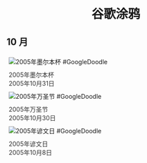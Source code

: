 
<h1 align="center"> 谷歌涂鸦 </h1>




## 10 月

<div class="image">


<img src="https://lh3.googleusercontent.com/kHomO-zrdW5BTqNK2ny2sf_bI2fYN406t-q4iqNwbu9ynfnysuU6avXrcgq_xock2BFogaO7mAY5KqkGTbT1bGhUZv7WQsEaEr4Luv0=s660" alt="2005年墨尔本杯 #GoogleDoodle" style="margin: 5px"/>
<div class="info" style="font-size: 14px; color:#333333; margin:5px"><div class="title">2005年墨尔本杯</div><div class="date">2005年10月31日</div></div>

<img src="https://lh3.googleusercontent.com/OgKmAQgMFj4vD66TB6PyCEr6YOFt14GiNDgoECM_ZFu90hCeTw03MzIIYHa5_xUTeAfzXeYRMz5IVsTF__kFSKZ5fWaijLJzMbHBH26Rew=s660" alt="2005年万圣节 #GoogleDoodle" style="margin: 5px"/>
<div class="info" style="font-size: 14px; color:#333333; margin:5px"><div class="title">2005年万圣节</div><div class="date">2005年10月30日</div></div>

<img src="https://lh3.googleusercontent.com/aMUAQk8g_SR78Hyxawn2Wo_juBMmZ5E1koY2e70lYQOgXrzP8IEd2pKPn3nPemJW-tckhblAFKXSJf96mjA04xZM8_i1TteWzgXRvcQwZg=s660" alt="2005年谚文日 #GoogleDoodle" style="margin: 5px"/>
<div class="info" style="font-size: 14px; color:#333333; margin:5px"><div class="title">2005年谚文日</div><div class="date">2005年10月8日</div></div>

</div>








